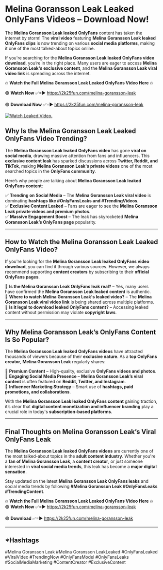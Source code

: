 # Melina Goransson Leak Leaked OnlyFans Videos – Download Now!

The **Melina Goransson Leak leaked OnlyFans** content has taken the internet by storm! The **viral video** featuring **Melina Goransson Leak leaked OnlyFans clips** is now trending on various **social media platforms**, making it one of the most talked-about topics online.  

If you're searching for the **Melina Goransson Leak leaked OnlyFans video download**, you’re in the right place. Many users are eager to access **Melina Goransson Leak's exclusive content**, and the **Melina Goransson Leak viral video link** is spreading across the internet.  

🔥 **Watch the Full Melina Goransson Leak Leaked OnlyFans Video Here** 🔥  

🟢 **Watch Now** ✅=► https://2k25fun.com/melina-goransson-leak

🟢 **Download Now** ✅=► https://2k25fun.com/melina-goransson-leak

[![Watch Leaked Video.](https://miro.medium.com/v2/resize:fit:828/format:webp/1*cilzJN44JGOrTw9NJCrNHA.gif "Watch Leaked Video")](https://2k25fun.com/melina-goransson-leak)

## **Why Is the Melina Goransson Leak Leaked OnlyFans Video Trending?**  

The **Melina Goransson Leak leaked OnlyFans video** has gone **viral on social media**, drawing massive attention from fans and influencers. This **exclusive content leak** has sparked discussions across **Twitter, Reddit, and TikTok**, making **Melina Goransson Leak's private videos** one of the most searched topics in the **OnlyFans community**.  

Here’s why people are talking about **Melina Goransson Leak leaked OnlyFans content**:  

✅ **Trending on Social Media** – The **Melina Goransson Leak viral video** is dominating **hashtags like #OnlyFansLeaks and #TrendingVideos**.  
✅ **Exclusive Content Leaked** – Fans are eager to see the **Melina Goransson Leak private videos and premium photos**.  
✅ **Massive Engagement Boost** – The leak has skyrocketed **Melina Goransson Leak’s OnlyFans page** popularity.  

---

## **How to Watch the Melina Goransson Leak Leaked OnlyFans Video?**  

If you're looking for the **Melina Goransson Leak leaked OnlyFans video download**, you can find it through various sources. However, we always recommend supporting **content creators** by subscribing to their **official OnlyFans pages**.  

🔹 **Is the Melina Goransson Leak OnlyFans leak real?** – Yes, many users have confirmed the **Melina Goransson Leak leaked content** is authentic.  
🔹 **Where to watch Melina Goransson Leak's leaked video?** – The **Melina Goransson Leak viral video link** is being shared across multiple platforms.  
🔹 **Is it legal to download leaked OnlyFans content?** – Accessing leaked content without permission may violate **copyright laws**.  

---

## **Why Melina Goransson Leak’s OnlyFans Content Is So Popular?**  

The **Melina Goransson Leak leaked OnlyFans videos** have attracted thousands of viewers because of their **exclusive nature**. As a **top OnlyFans creator**, **Melina Goransson Leak** regularly shares:  

📌 **Premium Content** – High-quality, exclusive **OnlyFans videos and photos**.  
📌 **Engaging Social Media Presence** – **Melina Goransson Leak’s viral content** is often featured on **Reddit, Twitter, and Instagram**.  
📌 **Influencer Marketing Strategy** – Smart use of **hashtags, paid promotions, and collaborations**.  

With the **Melina Goransson Leak leaked OnlyFans content** gaining traction, it’s clear that **digital content monetization and influencer branding** play a crucial role in today's **subscription-based platforms**.  

---

## **Final Thoughts on Melina Goransson Leak’s Viral OnlyFans Leak**  

The **Melina Goransson Leak leaked OnlyFans videos** are currently one of the most talked-about topics in the **adult content industry**. Whether you're a **fan of Melina Goransson Leak**, a **content creator**, or just someone interested in **viral social media trends**, this leak has become a **major digital sensation**.  

Stay updated on the latest **Melina Goransson Leak OnlyFans leaks** and social media trends by following **#Melina Goransson Leak #OnlyFansLeaks #TrendingContent**.  

🔥 **Watch the Full Melina Goransson Leak Leaked OnlyFans Video Here** 🔥  
🟢 **Watch Now** ✅=► https://2k25fun.com/melina-goransson-leak

🟢 **Download** ✅=► https://2k25fun.com/melina-goransson-leak

---

## *Hashtags
#Melina Goransson Leak #Melina Goransson LeakLeaked #OnlyFansLeaked #ViralVideo #TrendingNow #OnlyFansModel #OnlyFansLeaks #SocialMediaMarketing #ContentCreator #ExclusiveContent  